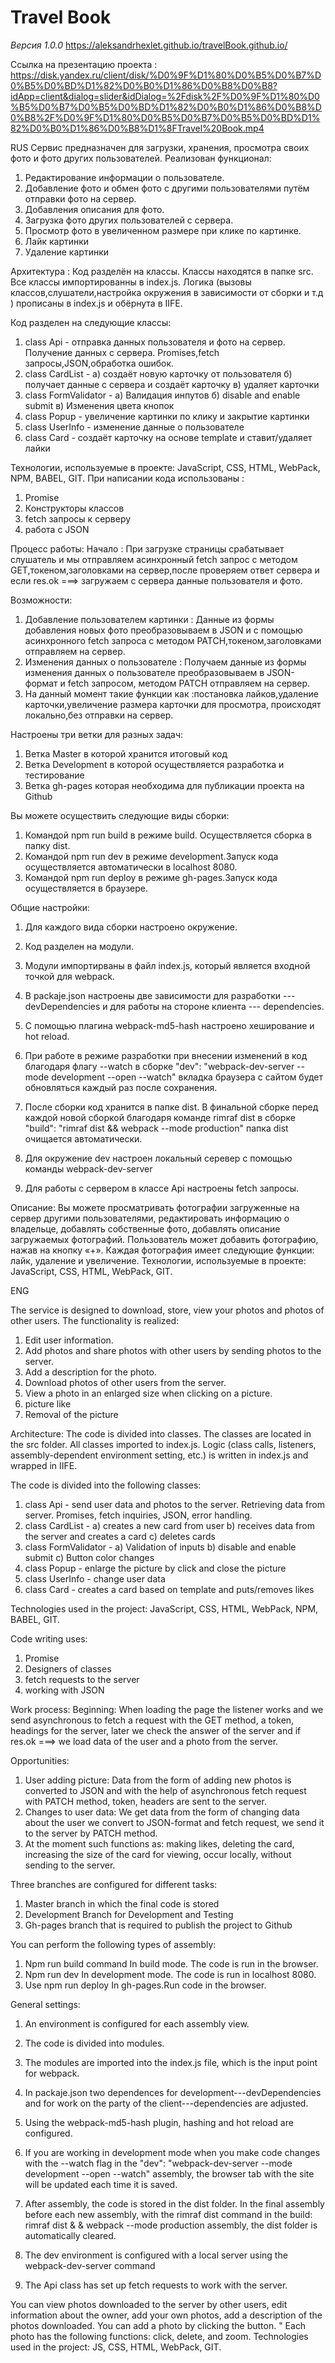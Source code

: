 # Travel Book

_Версия 1.0.0_
https://aleksandrhexlet.github.io/travelBook.github.io/

Ссылка на презентацию проекта :
https://disk.yandex.ru/client/disk/%D0%9F%D1%80%D0%B5%D0%B7%D0%B5%D0%BD%D1%82%D0%B0%D1%86%D0%B8%D0%B8?idApp=client&dialog=slider&idDialog=%2Fdisk%2F%D0%9F%D1%80%D0%B5%D0%B7%D0%B5%D0%BD%D1%82%D0%B0%D1%86%D0%B8%D0%B8%2F%D0%9F%D1%80%D0%B5%D0%B7%D0%B5%D0%BD%D1%82%D0%B0%D1%86%D0%B8%D1%8FTravel%20Book.mp4 

RUS
Сервис предназначен для загрузки, хранения, просмотра своих фото и фото других пользователей. 
Реализован функционал:
1) Редактирование информации о пользователе.
2) Добавление фото и обмен фото с другими пользователями путём отправки фото на сервер.
3) Добавления описания для фото.
4) Загрузка фото других пользователей с сервера.
5) Просмотр фото в увеличенном размере при клике по картинке.
6) Лайк картинки
7) Удаление картинки

Архитектура :
Код разделён на классы. Классы находятся в папке src. Все классы импортированны в index.js. Логика (вызовы классов,слушатели,настройка окружения в зависимости от сборки и т.д ) прописаны в index.js и обёрнута в IIFE. 

Код разделен на следующие классы:
1) class Api - отправка данных пользователя и фото на сервер. Получение данных с сервера. Promises,fetch запросы,JSON,обработка ошибок.
2) class CardList - а) создаёт новую карточку от пользователя б) получает данные с сервера и создаёт карточку в) удаляет карточки
3) class FormValidator - а) Валидация инпутов б) disable and enable submit в) Изменения цвета кнопок
4) class Popup - увеличение картинки по клику и закрытие картинки
5) class UserInfo - изменение данные о пользователе
6) class Card - создаёт карточку на основе template и ставит/удаляет лайки

Технологии, используемые в проекте: JavaScript, CSS, HTML, WebPack, NPM, BABEL, GIT. 
При написании кода использованы : 
1) Promise
2) Конструкторы классов
3) fetch запросы к серверу
4) работа с JSON

Процесс работы:
Начало :
При загрузке страницы срабатывает слушатель и мы отправляем асинхронный fetch запрос с методом GET,токеном,заголовками на сервер,после проверяем ответ сервера и если res.ok ===> загружаем с сервера данные пользователя и фото.

Возможности:
1) Добавление пользователем картинки :
Данные из формы добавления новых фото преобразовываем в JSON и с помощью асинхронного fetch запроса с методом PATCH,токеном,заголовками отправляем на сервер.
2) Изменения данных о пользователе :
Получаем данные из формы изменения данных о пользователе преобразовываем в JSON-формат и fetch запросом, методом PATCH отправляем на сервер.
3) На данный момент такие функции как :постановка лайков,удаление карточки,увеличение размера карточки для просмотра, происходят локально,без отправки на сервер.


Настроены три ветки для разных задач:

1. Ветка Master в которой хранится итоговый код
2. Ветка Development в которой осуществляется разработка и тестирование
3. Ветка gh-pages которая необходима для публикации проекта на Github

Вы можете осуществить следующие виды сборки:

1. Командой npm run build в режиме build. Осуществляется сборка в папку dist.
2. Командой npm run dev в режиме development.Запуск кода осуществляется автоматически в localhost 8080.
3. Командой npm run deploy в режиме gh-pages.Запуск кода осуществляется в браузере.

Общие настройки:

1. Для каждого вида сборки настроено окружение.
2. Код разделен на модули.
3. Модули импортирваны в файл index.js, который является входной точкой для webpack.
4. В packaje.json настроены две зависимости для разработки --- devDependencies и для работы на стороне клиента --- dependencies.
5. С помощью плагина webpack-md5-hash настроено хеширование и hot reload.
6. При работе в режиме разработки при внесении изменений в код благодаря флагу --watch в сборке "dev": "webpack-dev-server --mode development --open --watch" вкладка браузера с сайтом будет обновляться каждый раз после сохранения.
7. После сборки код хранится в папке dist. В финальной сборке перед каждой новой сборкой благодаря команде rimraf dist в сборке "build": "rimraf dist && webpack --mode production" папка dist очищается автоматически.

8. Для окружение dev настроен локальный серевер с помощью команды webpack-dev-server
9. Для работы с сервером в классе Api настроены fetch запросы.


Описание:
Вы можете просматривать фотографии загруженные на сервер другими пользователями, редактировать информацию о владельце, добавлять собственные фото, добавлять описание загружаемых фотографий. Пользователь может добавить фотографию, нажав на кнопку «+». Каждая фотография имеет следующие функции: лайк, удаление и увеличение. Технологии, используемые в проекте: JavaScript, CSS, HTML, WebPack, GIT.


ENG

The service is designed to download, store, view your photos and photos of other users.
The functionality is realized:
1) Edit user information.
2) Add photos and share photos with other users by sending photos to the server.
3) Add a description for the photo.
4) Download photos of other users from the server.
5) View a photo in an enlarged size when clicking on a picture.
6) picture like
7) Removal of the picture

Architecture:
The code is divided into classes. The classes are located in the src folder. All classes imported to index.js. Logic (class calls, listeners, assembly-dependent environment setting, etc.) is written in index.js and wrapped in IIFE.

The code is divided into the following classes:
1) class Api - send user data and photos to the server. Retrieving data from server. Promises, fetch inquiries, JSON, error handling.
2) class CardList - a) creates a new card from user b) receives data from the server and creates a card c) deletes cards
3) class FormValidator - a) Validation of inputs b) disable and enable submit c) Button color changes
4) class Popup - enlarge the picture by click and close the picture
5) class UserInfo - change user data
6) class Card - creates a card based on template and puts/removes likes

Technologies used in the project: JavaScript, CSS, HTML, WebPack, NPM, BABEL, GIT.

Code writing uses:
1) Promise
2) Designers of classes
3) fetch requests to the server
4) working with JSON

Work process:
Beginning:
When loading the page the listener works and we send asynchronous to fetch a request with the GET method, a token, headings for the server, later we check the answer of the server and if res.ok ===> we load data of the user and a photo from the server.

Opportunities:
1) User adding picture:
Data from the form of adding new photos is converted to JSON and with the help of asynchronous fetch request with PATCH method, token, headers are sent to the server.
2) Changes to user data:
We get data from the form of changing data about the user we convert to JSON-format and fetch request, we send it to the server by PATCH method.
3) At the moment such functions as: making likes, deleting the card, increasing the size of the card for viewing, occur locally, without sending to the server.

Three branches are configured for different tasks:

1. Master branch in which the final code is stored
2. Development Branch for Development and Testing
3. Gh-pages branch that is required to publish the project to Github

You can perform the following types of assembly:

1. Npm run build command In build mode. The code is run in the browser.
2. Npm run dev In development mode. The code is run in localhost 8080.
3. Use npm run deploy In gh-pages.Run code in the browser.

General settings:

1. An environment is configured for each assembly view.
2. The code is divided into modules.
3. The modules are imported into the index.js file, which is the input point for webpack.
4. In packaje.json two dependences for development---devDependencies and for work on the party of the client---dependencies are adjusted.
5. Using the webpack-md5-hash plugin, hashing and hot reload are configured.
6. If you are working in development mode when you make code changes with the --watch flag in the "dev": "webpack-dev-server --mode development --open --watch" assembly, the browser tab with the site will be updated each time it is saved.
7. After assembly, the code is stored in the dist folder. In the final assembly before each new assembly, with the rimraf dist command in the build: rimraf dist & & webpack --mode production assembly, the dist folder is automatically cleared.

8. The dev environment is configured with a local server using the webpack-dev-server command
9. The Api class has set up fetch requests to work with the server.

You can view photos downloaded to the server by other users, edit information about the owner, add your own photos, add a description of the photos downloaded. You can add a photo by clicking the button. " Each photo has the following functions: click, delete, and zoom. Technologies used in the project: JS, CSS, HTML, WebPack, GIT.
